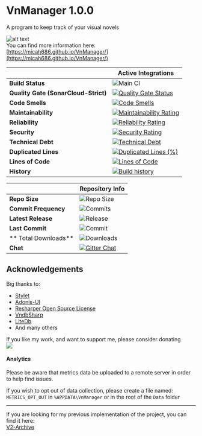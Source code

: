 # VnManager 1.0.0
A program to keep track of your visual novels

![alt text](https://raw.githubusercontent.com/micah686/VnManager/master/Screenshots/01-Main.PNG)  
You can find more information here: [https://micah686.github.io/VnManager/](https://micah686.github.io/VnManager/)

| | Active Integrations |
| --- | --- |
**Build Status** | ![Main CI](https://github.com/micah686/VnManager/workflows/Main%20CI/badge.svg)
**Quality Gate (SonarCloud-Strict)** | [![Quality Gate Status](https://sonarcloud.io/api/project_badges/measure?project=micah686_VnManager&metric=alert_status)](https://sonarcloud.io/dashboard?id=micah686_VnManager)
**Code Smells** | [![Code Smells](https://sonarcloud.io/api/project_badges/measure?project=micah686_VnManager&metric=code_smells)](https://sonarcloud.io/dashboard?id=micah686_VnManager)
**Maintainability** | [![Maintainability Rating](https://sonarcloud.io/api/project_badges/measure?project=micah686_VnManager&metric=sqale_rating)](https://sonarcloud.io/dashboard?id=micah686_VnManager)
**Reliability** | [![Reliability Rating](https://sonarcloud.io/api/project_badges/measure?project=micah686_VnManager&metric=reliability_rating)](https://sonarcloud.io/dashboard?id=micah686_VnManager)
**Security** | [![Security Rating](https://sonarcloud.io/api/project_badges/measure?project=micah686_VnManager&metric=security_rating)](https://sonarcloud.io/dashboard?id=micah686_VnManager)
**Technical Debt** | [![Technical Debt](https://sonarcloud.io/api/project_badges/measure?project=micah686_VnManager&metric=sqale_index)](https://sonarcloud.io/dashboard?id=micah686_VnManager)
**Duplicated Lines** | [![Duplicated Lines (%)](https://sonarcloud.io/api/project_badges/measure?project=micah686_VnManager&metric=duplicated_lines_density)](https://sonarcloud.io/dashboard?id=micah686_VnManager)
**Lines of Code** | [![Lines of Code](https://sonarcloud.io/api/project_badges/measure?project=micah686_VnManager&metric=ncloc)](https://sonarcloud.io/dashboard?id=micah686_VnManager)
**History** | [![Build history](https://buildstats.info/github/chart/micah686/VnManager?branch={master})](https://buildstats.info/github/chart/micah686/VnManager?branch={master})


| | Repository Info |
| --- | --- |
**Repo Size** | ![Repo Size](https://img.shields.io/github/repo-size/micah686/vnManager)
**Commit Frequency** | ![Commits](https://img.shields.io/github/commit-activity/w/micah686/VnManager)
**Latest Release** | ![Release](https://badgen.net/github/release/micah686/VnManager)  
**Last Commit** | ![Commit](https://badgen.net/github/last-commit/micah686/VnManager/master)  
** Total Downloads** | ![Downloads](https://img.shields.io/github/downloads/micah686/VnManager/total)  
**Chat** | [![Gitter Chat](https://badges.gitter.im/micah686/VnManager.svg)](https://gitter.im/micah686/VnManager) |



## Acknowledgements
Big thanks to:  
- [Stylet](https://github.com/canton7/Stylet)
- [Adonis-UI](https://github.com/benruehl/adonis-ui)
- [Resharper Open Source License](https://www.jetbrains.com/community/opensource/)
- [VndbSharp](https://github.com/Nikey646/VndbSharp)
- [LiteDb](https://github.com/mbdavid/LiteDB)
- And many others  

If you like my work, and want to support me, please consider donating  
<a href="https://www.buymeacoffee.com/micah686"><img src="https://img.buymeacoffee.com/button-api/?text=Buy me a coffee&emoji=&slug=micah686&button_colour=FFDD00&font_colour=000000&font_family=Cookie&outline_colour=000000&coffee_colour=ffffff"></a>

#### Analytics
Please be aware that metrics data be uploaded to a remote server in order to help find issues. 

If you wish to opt out of data collection, please create a file named: `METRICS_OPT_OUT` in `%APPDATA\VnManager` or in the root of the `Data` folder

---
If you are looking for my previous implementation of the project, you can find it here:  
[V2-Archive](https://github.com/micah686/VnManager/tree/v2-archive)
